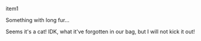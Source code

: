 item1


Something with long fur\.\.\.


Seems it's a cat\! IDK, what it've forgotten in our bag, but I will not kick it out\!